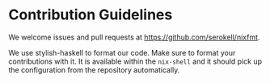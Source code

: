 # Contribution Guidelines

We welcome issues and pull requests at https://github.com/serokell/nixfmt.

We use stylish-haskell to format our code. Make sure to format your
contributions with it. It is available within the `nix-shell` and it should pick
up the configuration from the repository automatically.

